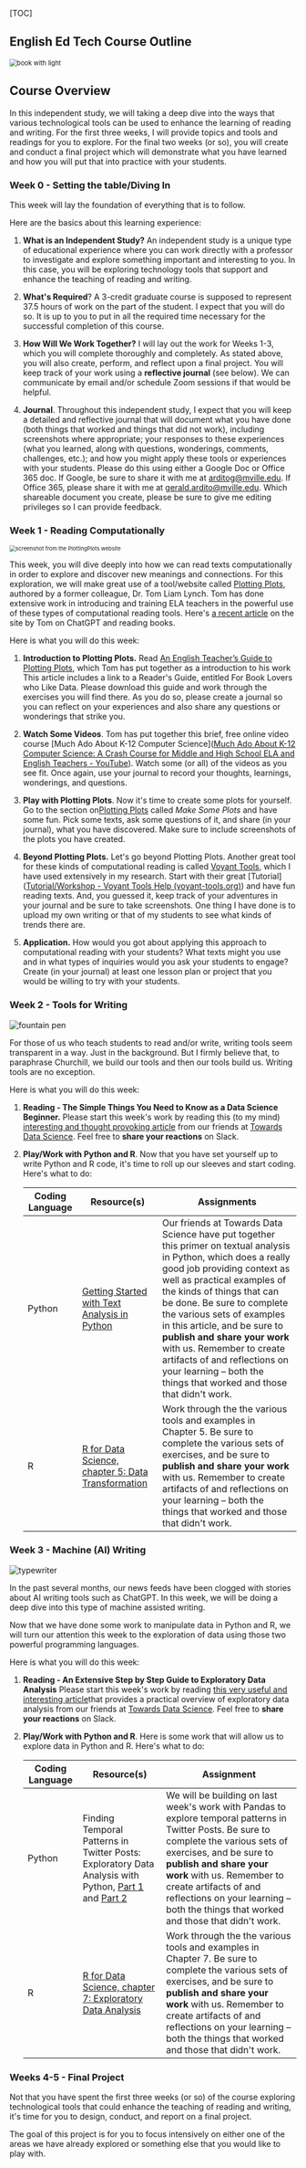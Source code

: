 [TOC]

## English Ed Tech Course Outline
<img src="https://images.unsplash.com/photo-1508666709797-f0bb3d96324d?ixlib=rb-4.0.3&ixid=M3wxMjA3fDB8MHxwaG90by1wYWdlfHx8fGVufDB8fHx8fA%3D%3D&auto=format&fit=crop&w=1161&q=80" alt="book with light" style="zoom: 80%;" />

## Course Overview

In this independent study, we will taking a deep dive into the ways that various technological tools can be used to enhance the learning of reading and writing. For the first three weeks, I will provide topics and tools  and readings for you to explore. For the final two weeks (or so), you will create and conduct a final project which will demonstrate what you have learned and how you will put that into practice with your students.

### Week 0 - Setting the table/Diving In

This week will lay the foundation of everything that is to follow.

Here are the basics about this learning experience:

1. **What is an Independent Study?** An independent study is a unique type of educational experience where you can work directly with a professor to investigate and explore something important and interesting to you. In this case, you will be exploring technology tools that support and enhance the teaching of reading and writing.

2. **What's Required**? A 3-credit graduate course is supposed to represent 37.5 hours of work on the part of the student. I expect that you will do so. It is up to you to put in all the required time necessary for the successful completion of this course.

3. **How Will We Work Together?** I will lay out the work for Weeks 1-3, which you will complete thoroughly and completely. As stated above, you will also create, perform, and reflect upon a final project. You will keep track of your work using a **reflective journal** (see below). We can communicate by email and/or schedule Zoom sessions if that would be helpful.

4. **Journal**. Throughout this independent study, I expect that you will keep a detailed and reflective journal that will document what you have done (both things that worked and things that did not work), including screenshots where appropriate; your responses to these experiences (what you learned, along with questions, wonderings, comments, challenges, etc.); and how you might apply these tools or experiences with your students. Please do this using either a Google Doc  or Office 365 doc. If Google, be sure to share it with me at arditog@mville.edu. If Office 365, please share it with me at gerald.ardito@mville.edu. Which shareable document you create, please be sure to give me editing privileges so I can provide feedback.

### Week 1 - Reading Computationally

<img src="https://i0.wp.com/plottingplots.com/wp-content/uploads/2021/04/love-death-rj.png?resize=1024%2C833&ssl=1" alt="screenshot from the PlottingPlots website" style="zoom:67%;" />

This week, you will dive deeply into how we can read texts computationally in order to explore and discover new meanings and connections. For this exploration, we will make great use of a tool/website called [Plotting Plots](https://plottingplots.com), authored by a former colleague, Dr. Tom Liam Lynch. Tom has done extensive work in introducing and training ELA teachers in the powerful use of these types of computational reading tools. Here's [a recent article](https://plottingplots.com/chatgpt-tells-me-the-pros-and-cons-of-reading-books-with-literary-data/) on the site by Tom on ChatGPT and reading books. 

Here is what you will do this week:

1. **Introduction to Plotting Plots.** Read [An English Teacher’s Guide to Plotting Plots](https://plottingplots.com/an-english-teachers-guide-to-plotting-plots/), which Tom has put together as a introduction to his work This article includes a link to a Reader's Guide, entitled For Book Lovers who Like Data. Please download this guide and work through the exercises you will find there. As you do so, please create a journal so you can reflect on your experiences and also share any questions or wonderings that strike you. 

2. **Watch Some Videos**. Tom has put together this brief, free online video course [Much Ado About K-12 Computer Science]([Much Ado About K-12 Computer Science: A Crash Course for Middle and High School ELA and English Teachers - YouTube](https://www.youtube.com/playlist?list=PL_YqVfTEvsGJ8j-5pJiKVPN7bGjMfDvnL)). Watch some (or all) of the videos as you see fit. Once again, use your journal to record your thoughts, learnings, wonderings, and questions.

3. **Play with Plotting Plots**. Now it's time to create some plots for yourself. Go to the section on[Plotting Plots](https://plottingplots.com) called *Make Some Plots* and have some fun. Pick some texts, ask some questions of it, and share (in your journal), what you have discovered. Make sure to include screenshots of the plots you have created.

4. **Beyond Plotting Plots.** Let's go beyond Plotting Plots. Another great tool for these kinds of computational reading is called [Voyant Tools](https://voyant-tools.org/), which I have used extensively in my research. Start with their great [Tutorial]([Tutorial/Workshop - Voyant Tools Help (voyant-tools.org)](http://docs.voyant-tools.org/docs/#!/guide/tutorial-section-topics)) and have fun reading texts. And, you guessed it, keep track of your adventures in your journal and be sure to take screenshots. One thing I have done is to upload my own writing or that of my students to see what kinds of trends there are.

5. **Application.** How would you got about applying this approach to computational reading with your students? What texts might you use and in what types of inquiries would you ask your students to engage? Create (in your journal) at least one lesson plan or project that you would be willing to try with your students.

### Week 2 - Tools for Writing

![fountain pen](https://images.unsplash.com/photo-1455390582262-044cdead277a?ixlib=rb-4.0.3&ixid=M3wxMjA3fDB8MHxwaG90by1wYWdlfHx8fGVufDB8fHx8fA%3D%3D&auto=format&fit=crop&w=1073&q=80)

For those of us who teach students to read and/or write, writing tools seem transparent in a way. Just in the background. But I firmly believe that, to paraphrase Churchill, we build our tools and then our tools build us. Writing tools are no exception.

Here is what you will do this week:

1. **Reading - The Simple Things You Need to Know as a Data Science Beginner.** Please start this week's work by reading this (to my mind) [interesting and thought provoking article](https://towardsdatascience.com/the-simple-things-you-need-to-know-as-a-data-science-beginner-c4b9ffd0b516) from our friends at [Towards Data Science](https://towardsdatascience.com/). Feel free to **share your reactions** on Slack.

2. **Play/Work with Python and R**. Now that you have set yourself up to write Python and R code, it's time to roll up our sleeves and start coding. Here's what to do:

   | Coding Language | Resource(s)                                                  | Assignments                                                  |
   | --------------- | ------------------------------------------------------------ | ------------------------------------------------------------ |
   | Python          | [Getting Started with Text Analysis in Python](https://towardsdatascience.com/getting-started-with-text-analysis-in-python-ca13590eb4f7) | Our friends at Towards Data Science have put together this primer on textual analysis in Python, which does a really good job providing context as well as practical examples of the kinds of things that can be done. Be sure to complete the various sets of examples in this article, and be sure to **publish and share your work** with us. Remember to create artifacts of and reflections on your learning – both the things that worked and those that didn't work. |
   | R               | [R for Data Science, chapter 5: Data Transformation](https://r4ds.had.co.nz/transform.html) | Work through the the various tools and examples in Chapter 5. Be sure to complete the various sets of exercises, and be sure to **publish and share your work** with us. Remember to create artifacts of and reflections on your learning – both the things that worked and those that didn't work. |



### Week 3 - Machine (AI) Writing

![typewriter](https://images.unsplash.com/photo-1622132403916-d4786bf0e7ee?ixlib=rb-4.0.3&ixid=M3wxMjA3fDB8MHxwaG90by1wYWdlfHx8fGVufDB8fHx8fA%3D%3D&auto=format&fit=crop&w=1013&q=80)



In the past several months, our news feeds have been clogged with stories about AI writing tools such as ChatGPT. In this week, we will be doing a deep dive into this type of machine assisted writing.

Now that we have done some work to manipulate data in Python and R, we will turn our attention this week to the exploration of data using those two powerful programming languages. 

Here is what you will do this week:

1. **Reading - An Extensive Step by Step Guide to Exploratory Data Analysis** Please start this week's work by reading [this very useful and interesting article](https://towardsdatascience.com/an-extensive-guide-to-exploratory-data-analysis-ddd99a03199e)that provides a practical overview of exploratory data analysis from our friends at [Towards Data Science](https://towardsdatascience.com/). Feel free to **share your reactions** on Slack.

2. **Play/Work with Python and R**. Here is some work that will allow us to explore data in Python and R. Here's what to do:

   | Coding Language | Resource(s)                                                  | Assignment                                                   |
   | --------------- | ------------------------------------------------------------ | ------------------------------------------------------------ |
   | Python          | Finding Temporal Patterns in Twitter Posts: Exploratory Data Analysis with Python, [Part 1](https://towardsdatascience.com/finding-temporal-patterns-in-twitter-posts-exploratory-data-analysis-with-python-8aac618c8699) and [Part 2](https://towardsdatascience.com/finding-temporal-patterns-in-twitter-posts-exploratory-data-analysis-with-python-part-2-8eec19431c23) | We will be building on last week's work with Pandas to explore temporal patterns in Twitter Posts. Be sure to complete the various sets of exercises, and be sure to **publish and share your work** with us. Remember to create artifacts of and reflections on your learning – both the things that worked and those that didn't work. |
   | R               | [R for Data Science, chapter 7: Exploratory Data Analysis](https://r4ds.had.co.nz/exploratory-data-analysis.html) | Work through the the various tools and examples in Chapter 7. Be sure to complete the various sets of exercises, and be sure to **publish and share your work** with us. Remember to create artifacts of and reflections on your learning – both the things that worked and those that didn't work. |

   

### Weeks 4-5 - Final Project



Not that you have spent the first three weeks (or so) of the course exploring technological tools that could enhance the teaching of reading and writing, it's time for you to design, conduct, and report on a final project.

The goal of this project is for you to focus intensively on either one of the areas we have already explored or something else that you would like to play with.